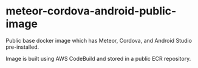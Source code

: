 # meteor-cordova-android-public-image

Public base docker image which has Meteor, Cordova, and Android Studio pre-installed.

Image is built using AWS CodeBuild and stored in a public ECR repository.
